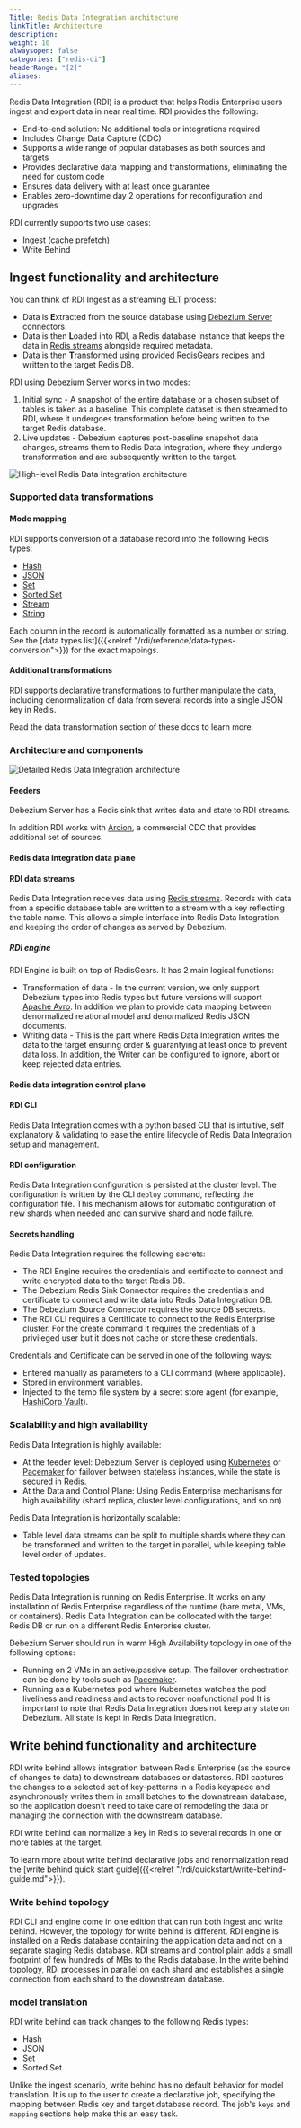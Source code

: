 ```yaml
---
Title: Redis Data Integration architecture
linkTitle: Architecture
description:
weight: 10
alwaysopen: false
categories: ["redis-di"]
headerRange: "[2]"
aliases: 
---
```


Redis Data Integration (RDI) is a product that helps Redis Enterprise users ingest and export data in near real time.
RDI provides the following:

- End-to-end solution: No additional tools or integrations required
- Includes Change Data Capture (CDC)
- Supports a wide range of popular databases as both sources and targets
- Provides declarative data mapping and transformations, eliminating the need for custom code
- Ensures data delivery with at least once guarantee
- Enables zero-downtime day 2 operations for reconfiguration and upgrades

RDI currently supports two use cases:

- Ingest (cache prefetch)
- Write Behind

## Ingest functionality and architecture

You can think of RDI Ingest as a streaming ELT process:

- Data is **E**xtracted from the source database using [Debezium Server](https://debezium.io/) connectors.
- Data is then **L**oaded into RDI, a Redis database instance that keeps the data in [Redis streams](https://redis.io/docs/manual/data-types/streams/) alongside required metadata.
- Data is then **T**ransformed using provided [RedisGears recipes](https://developer.redis.com/howtos/redisgears/) and written to the target Redis DB.

RDI using Debezium Server works in two modes:

1. Initial sync - A snapshot of the entire database or a chosen subset of tables is taken as a baseline. This complete dataset is then streamed to RDI, where it undergoes transformation before being written to the target Redis database.
2. Live updates - Debezium captures post-baseline snapshot data changes, streams them to Redis Data Integration, where they undergo transformation and are subsequently written to the target.

![High-level Redis Data Integration architecture](/images/rdi/redis-di-simplified.png)

### Supported data transformations

#### Mode mapping

RDI supports conversion of a database record into the following Redis types:

- [Hash](https://redis.io/docs/data-types/hashes/)
- [JSON](https://redis.io/docs/data-types/json/)
- [Set](https://redis.io/docs/data-types/sets/)
- [Sorted Set](https://redis.io/docs/data-types/sorted-sets/)
- [Stream](https://redis.io/docs/data-types/streams/)
- [String](https://redis.io/docs/data-types/strings/)

Each column in the record is automatically formatted as a number or string. See the [data types list]({{<relref "/rdi/reference/data-types-conversion">}}) for the exact mappings.

#### Additional transformations

RDI supports declarative transformations to further manipulate the data, including denormalization of data from several records into a single JSON key in Redis.

Read the data transformation section of these docs to learn more.

### Architecture and components

![Detailed Redis Data Integration architecture](/images/rdi/redis-di.png)

#### Feeders

Debezium Server has a Redis sink that writes data and state to RDI streams.

In addition RDI works with [Arcion](arcion.io), a commercial CDC that provides additional set of sources.

#### Redis data integration data plane

#### RDI data streams

Redis Data Integration receives data using [Redis streams](https://redis.io/docs/manual/data-types/streams/). Records with data from a specific database table are written to a stream with a key reflecting the table name. This allows a simple interface into Redis Data Integration and keeping the order of changes as served by Debezium.

##### RDI engine

RDI Engine is built on top of RedisGears. It has 2 main logical functions:

- Transformation of data - In the current version, we only support Debezium types into Redis types but future versions will support [Apache Avro](https://avro.apache.org/docs/current/). In addition we plan to provide data mapping between denormalized relational model and denormalized Redis JSON documents.
- Writing data - This is the part where Redis Data Integration writes the data to the target ensuring order & guarantying at least once to prevent data loss. In addition, the Writer can be configured to ignore, abort or keep rejected data entries.

#### Redis data integration control plane

#### RDI CLI

Redis Data Integration comes with a python based CLI that is intuitive, self explanatory & validating to ease the entire lifecycle of Redis Data Integration setup and management.

#### RDI configuration

Redis Data Integration configuration is persisted at the cluster level. The configuration is written by the CLI `deploy` command, reflecting the configuration file. This mechanism allows for automatic configuration of new shards when needed and can survive shard and node failure.

#### Secrets handling

Redis Data Integration requires the following secrets:

- The RDI Engine requires the credentials and certificate to connect and write encrypted data to the target Redis DB.
- The Debezium Redis Sink Connector requires the credentials and certificate to connect and write data into Redis Data Integration DB.
- The Debezium Source Connector requires the source DB secrets.
- The RDI CLI requires a Certificate to connect to the Redis Enterprise cluster. For the create command it requires the credentials of a privileged user but it does not cache or store these credentials.

Credentials and Certificate can be served in one of the following ways:

- Entered manually as parameters to a CLI command (where applicable).
- Stored in environment variables.
- Injected to the temp file system by a secret store agent (for example, [HashiCorp Vault](https://www.vaultproject.io/)).

### Scalability and high availability

Redis Data Integration is highly available:

- At the feeder level: Debezium Server is deployed using [Kubernetes](https://kubernetes.io/) or [Pacemaker](https://clusterlabs.org/pacemaker/) for failover between stateless instances, while the state is secured in Redis.
- At the Data and Control Plane: Using Redis Enterprise mechanisms for high availability (shard replica, cluster level configurations, and so on)

Redis Data Integration is horizontally scalable:

- Table level data streams can be split to multiple shards where they can be transformed and written to the target in parallel, while keeping table level order of updates.

### Tested topologies

Redis Data Integration is running on Redis Enterprise. It works on any installation of Redis Enterprise regardless of the runtime (bare metal, VMs, or containers).
Redis Data Integration can be collocated with the target Redis DB or run on a different Redis Enterprise cluster.

Debezium Server should run in warm High Availability topology in one of the following options:

- Running on 2 VMs in an active/passive setup. The failover orchestration can be done by tools such as [Pacemaker](https://clusterlabs.org/pacemaker/doc/).
- Running as a Kubernetes pod where Kubernetes watches the pod liveliness and readiness and acts to recover nonfunctional pod
  It is important to note that Redis Data Integration does not keep any state on Debezium. All state is kept in Redis Data Integration.

## Write behind functionality and architecture

RDI write behind allows integration between Redis Enterprise (as the source of changes to data) to downstream databases or datastores.
RDI captures the changes to a selected set of key-patterns in a Redis keyspace and asynchronously writes them in small batches to the downstream database, so the application doesn't need to take care of remodeling the data or managing the connection with the downstream database.

RDI write behind can normalize a key in Redis to several records in one or more tables at the target.

To learn more about write behind declarative jobs and renormalization read the [write behind quick start guide]({{<relref "/rdi/quickstart/write-behind-guide.md">}}).

### Write behind topology

RDI CLI and engine come in one edition that can run both ingest and write behind. However, the topology for write behind is different.
RDI engine is installed on a Redis database containing the application data and not on a separate staging Redis database. RDI streams and control plain adds a small footprint of few hundreds of MBs to the Redis database. In the write behind topology, RDI processes in parallel on each shard and establishes a single connection from each shard to the downstream database.

### model translation

RDI write behind can track changes to the following Redis types:

- Hash
- JSON
- Set
- Sorted Set

Unlike the ingest scenario, write behind has no default behavior for model translation. It is up to the user to create a declarative job, specifying the mapping between Redis key and target database record.
The job's `keys` and `mapping` sections help make this an easy task.
